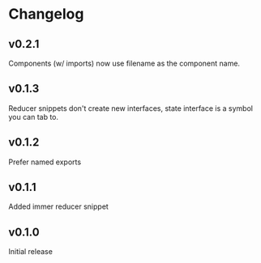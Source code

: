 # Changelog

## v0.2.1

Components (w/ imports) now use filename as the component name.

## v0.1.3

Reducer snippets don't create new interfaces, state interface is a symbol you can tab to.

## v0.1.2

Prefer named exports

## v0.1.1

Added immer reducer snippet

## v0.1.0

Initial release
